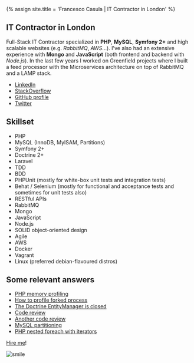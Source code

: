 {% assign site.title = 'Francesco Casula | IT Contractor in London' %}

## IT Contractor in London

Full-Stack IT Contractor specialized in **PHP**, **MySQL**, **Symfony 2+** and high scalable websites (e.g. *RabbitMQ*, *AWS*...).
I've also had an extensive experience with **Mongo** and **JavaScript** (both frontend and backend with *Node.js*).
In the last few years I worked on Greenfield projects where I built a feed processor with the Microservices architecture on
top of RabbitMQ and a LAMP stack.

* [LinkedIn](https://www.linkedin.com/in/casulafrancesco)
* [StackOverflow](http://stackoverflow.com/users/828366/francesco-casula?tab=profile)
* [GitHub profile](https://github.com/fracasula)
* [Twitter](https://twitter.com/fra_casula) 

## Skillset
* PHP
* MySQL (InnoDB, MyISAM, Partitions)
* Symfony 2+
* Doctrine 2+
* Laravel
* TDD
* BDD 
* PHPUnit (mostly for white-box unit tests and integration tests)
* Behat / Selenium (mostly for functional and acceptance tests and sometimes for unit tests also)
* RESTful APIs
* RabbitMQ
* Mongo
* JavaScript
* Node.js
* SOLID object-oriented design
* Agile
* AWS
* Docker
* Vagrant
* Linux (preferred debian-flavoured distros)

## Some relevant answers
* [PHP memory profiling](http://stackoverflow.com/questions/880458/php-memory-profiling/23779807#23779807)
* [How to profile forked process](http://stackoverflow.com/questions/16787462/php-xdebug-how-to-profile-forked-process/31388948#31388948)
* [The Doctrine EntityManager is closed](http://stackoverflow.com/questions/14258591/the-entitymanager-is-closed/31112759#31112759)
* [Code review](http://codereview.stackexchange.com/questions/121003/xml-parser-using-php/121210#121210)
* [Another code review](http://codereview.stackexchange.com/questions/98225/calculator-and-formatter-classes/98226#98226)
* [MySQL partitioning](http://dba.stackexchange.com/questions/65665/partition-by-year-and-sub-partition-by-month-mysql/117438#117438)
* [PHP nested foreach with iterators](http://stackoverflow.com/questions/3405476/nested-foreach-with-iterator-interface/33416929#33416929)

[Hire me](mailto:fra.casula@gmail.com)!

![smile](https://assets-cdn.github.com/images/icons/emoji/unicode/1f604.png)
